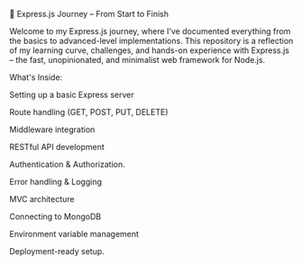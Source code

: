 

🚀 Express.js Journey – From Start to Finish

Welcome to my Express.js journey, where I’ve documented everything from the basics to advanced-level implementations. This repository is a reflection of my learning curve, challenges, and hands-on experience with Express.js – the fast, unopinionated, and minimalist web framework for Node.js.

What's Inside:

Setting up a basic Express server

Route handling (GET, POST, PUT, DELETE)

Middleware integration

RESTful API development

Authentication & Authorization.

Error handling & Logging

MVC architecture

Connecting to MongoDB

Environment variable management

Deployment-ready setup.




